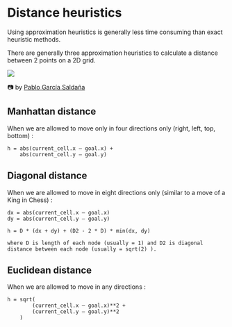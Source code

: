 # Distance heuristics

Using approximation heuristics is generally less time consuming than exact heuristic methods.

There are generally three approximation heuristics to calculate a distance between 2 points on a 2D grid.

![](https://images.unsplash.com/photo-1463681457836-cc9f3f99608b?ixlib=rb-4.0.3&ixid=MnwxMjA3fDB8MHxwaG90by1wYWdlfHx8fGVufDB8fHx8&auto=format&fit=crop&w=1470&q=80)

📷 by [Pablo García Saldaña](https://unsplash.com/@garciasaldana_)

## Manhattan distance
When we are allowed to move only in four directions only (right, left, top, bottom) :

    h = abs(current_cell.x – goal.x) + 
        abs(current_cell.y – goal.y)

## Diagonal distance
When we are allowed to move in eight directions only (similar to a move of a King in Chess) :

    dx = abs(current_cell.x – goal.x)
    dy = abs(current_cell.y – goal.y)
    
    h = D * (dx + dy) + (D2 - 2 * D) * min(dx, dy)

    where D is length of each node (usually = 1) and D2 is diagonal distance between each node (usually = sqrt(2) ).

## Euclidean distance
When we are allowed to move in any directions :

    h = sqrt(
            (current_cell.x – goal.x)**2 + 
            (current_cell.y – goal.y)**2
        )
